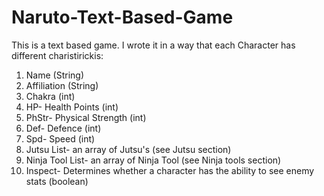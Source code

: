 # Naruto-Text-Based-Game
This is a text based game. I wrote it in a way that each Character has different charistirickis:
  1. Name (String)
  2. Affiliation (String)
  3. Chakra (int)
  4. HP- Health Points (int)
  5. PhStr- Physical Strength (int)
  6. Def- Defence (int)
  7. Spd- Speed (int)
  8. Jutsu List- an array of Jutsu's (see Jutsu section)
  9. Ninja Tool List- an array of Ninja Tool (see Ninja tools section)
  10. Inspect- Determines whether a character has the ability to see enemy stats (boolean)
